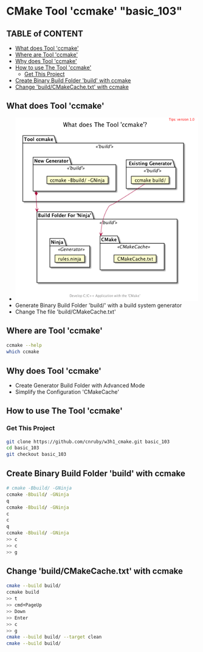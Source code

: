 <h1>CMake Tool 'ccmake' "basic_103"</h1>

<h2>TABLE of CONTENT</h2>

- [What does Tool 'ccmake'](#what-does-tool-ccmake)
- [Where are Tool 'ccmake'](#where-are-tool-ccmake)
- [Why does Tool 'ccmake'](#why-does-tool-ccmake)
- [How to use The Tool 'ccmake'](#how-to-use-the-tool-ccmake)
  - [Get This Project](#get-this-project)
- [Create Binary Build Folder 'build' with ccmake](#create-binary-build-folder-build-with-ccmake)
- [Change 'build/CMakeCache.txt' with ccmake](#change-buildcmakecachetxt-with-ccmake)

## What does Tool 'ccmake'
- ![image](./uml/what/what.png)
- Generate Binary Build Folder 'build/' with a build system generator
- Change The file 'build/CMakeCache.txt'

## Where are Tool 'ccmake'
```bash
ccmake --help
which ccmake
```

## Why does Tool 'ccmake'
- Create Generator Build Folder with Advanced Mode
- Simplify the Configuration 'CMakeCache'

## How to use The Tool 'ccmake'

### Get This Project
```bash
git clone https://github.com/cnruby/w3h1_cmake.git basic_103
cd basic_103
git checkout basic_103
```

## Create Binary Build Folder 'build' with ccmake
```bash
# cmake -Bbuild/ -GNinja
ccmake -Bbuild/ -GNinja
q
ccmake -Bbuild/ -GNinja
c
c
q
ccmake -Bbuild/ -GNinja
>> c
>> c
>> g
```

## Change 'build/CMakeCache.txt' with ccmake
```bash
cmake --build build/
ccmake build
>> t
>> cmd+PageUp
>> Down
>> Enter
>> c
>> g
cmake --build build/ --target clean
cmake --build build/
```